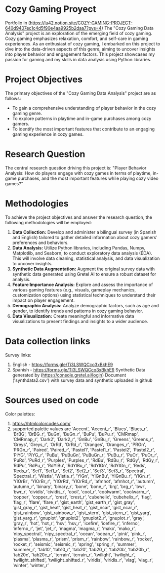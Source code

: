 # Cozy Gaming Proyect
Portfolio in (https://lu42.notion.site/COZY-GAMING-PROJECT-640d9407ec1c4d5f90e4aa9925b2daa7?pvs=4)
The "Cozy Gaming Data Analysis" project is an exploration of the emerging field of cozy gaming. Cozy gaming emphasizes relaxation, comfort, and self-care in gaming experiences. As an enthusiast of cozy gaming, I embarked on this project to dive into the data-driven aspects of this genre, aiming to uncover insights into player behavior and engagement factors. This project showcases my passion for gaming and my skills in data analysis using Python libraries.

# Project Objectives
The primary objectives of the "Cozy Gaming Data Analysis" project are as follows:

- To gain a comprehensive understanding of player behavior in the cozy gaming genre.
- To explore patterns in playtime and in-game purchases among cozy gamers.
- To identify the most important features that contribute to an engaging gaming experience in cozy games.

# Research Question
The central research question driving this project is: "Player Behavior Analysis: How do players engage with cozy games in terms of playtime, in-game purchases, and the most important features while playing cozy video games?"

# Methodologies
To achieve the project objectives and answer the research question, the following methodologies will be employed:

1. **Data Collection:** Develop and administer a bilingual survey (in Spanish and English) tailored to gather detailed information about cozy gamers' preferences and behaviors.
2. **Data Analysis:** Utilize Python libraries, including Pandas, Numpy, Matplotlib, and Seaborn, to conduct exploratory data analysis (EDA). This will involve data cleaning, statistical analysis, and data visualization to uncover insights.
3. **Synthetic Data Augmentation:** Augment the original survey data with synthetic data generated using Gretel AI to ensure a robust dataset for analysis.
4. **Feature Importance Analysis:** Explore and assess the importance of various gaming features (e.g., visuals, gameplay mechanics, customization options) using statistical techniques to understand their impact on player engagement.
5. **Demographic Analysis:** Analyze demographic factors, such as age and gender, to identify trends and patterns in cozy gaming behavior.
6. **Data Visualization:** Create meaningful and informative data visualizations to present findings and insights to a wider audience.


# Data collection links
Survey links:
1. English - https://forms.gle/Ti3LSWQCco3xBkhE9
2. Spanish - https://forms.gle/Ti3LSWQCco3xBkhE9
Synthetic Data generated by (https://console.gretel.ai/login)
Document ('synthdata2.csv') with survey data and synthetic uploaded in github


# Sources used on code
Color palettes:
1. https://htmlcolorcodes.com/
2. supported palette values are 'Accent', 'Accent_r', 'Blues', 'Blues_r', 'BrBG', 'BrBG_r', 'BuGn', 'BuGn_r', 'BuPu', 'BuPu_r', 'CMRmap', 'CMRmap_r', 'Dark2', 'Dark2_r', 'GnBu', 'GnBu_r', 'Greens', 'Greens_r', 'Greys', 'Greys_r', 'OrRd', 'OrRd_r', 'Oranges', 'Oranges_r', 'PRGn', 'PRGn_r', 'Paired', 'Paired_r', 'Pastel1', 'Pastel1_r', 'Pastel2', 'Pastel2_r', 'PiYG', 'PiYG_r', 'PuBu', 'PuBuGn', 'PuBuGn_r', 'PuBu_r', 'PuOr', 'PuOr_r', 'PuRd', 'PuRd_r', 'Purples', 'Purples_r', 'RdBu', 'RdBu_r', 'RdGy', 'RdGy_r', 'RdPu', 'RdPu_r', 'RdYlBu', 'RdYlBu_r', 'RdYlGn', 'RdYlGn_r', 'Reds', 'Reds_r', 'Set1', 'Set1_r', 'Set2', 'Set2_r', 'Set3', 'Set3_r', 'Spectral', 'Spectral_r', 'Wistia', 'Wistia_r', 'YlGn', 'YlGnBu', 'YlGnBu_r', 'YlGn_r', 'YlOrBr', 'YlOrBr_r', 'YlOrRd', 'YlOrRd_r', 'afmhot', 'afmhot_r', 'autumn', 'autumn_r', 'binary', 'binary_r', 'bone', 'bone_r', 'brg', 'brg_r', 'bwr', 'bwr_r', 'cividis', 'cividis_r', 'cool', 'cool_r', 'coolwarm', 'coolwarm_r', 'copper', 'copper_r', 'crest', 'crest_r', 'cubehelix', 'cubehelix_r', 'flag', 'flag_r', 'flare', 'flare_r', 'gist_earth', 'gist_earth_r', 'gist_gray', 'gist_gray_r', 'gist_heat', 'gist_heat_r', 'gist_ncar', 'gist_ncar_r', 'gist_rainbow', 'gist_rainbow_r', 'gist_stern', 'gist_stern_r', 'gist_yarg', 'gist_yarg_r', 'gnuplot', 'gnuplot2', 'gnuplot2_r', 'gnuplot_r', 'gray', 'gray_r', 'hot', 'hot_r', 'hsv', 'hsv_r', 'icefire', 'icefire_r', 'inferno', 'inferno_r', 'jet', 'jet_r', 'magma', 'magma_r', 'mako', 'mako_r', 'nipy_spectral', 'nipy_spectral_r', 'ocean', 'ocean_r', 'pink', 'pink_r', 'plasma', 'plasma_r', 'prism', 'prism_r', 'rainbow', 'rainbow_r', 'rocket', 'rocket_r', 'seismic', 'seismic_r', 'spring', 'spring_r', 'summer', 'summer_r', 'tab10', 'tab10_r', 'tab20', 'tab20_r', 'tab20b', 'tab20b_r', 'tab20c', 'tab20c_r', 'terrain', 'terrain_r', 'twilight', 'twilight_r', 'twilight_shifted', 'twilight_shifted_r', 'viridis', 'viridis_r', 'vlag', 'vlag_r', 'winter', 'winter_r'
